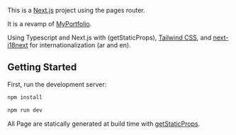 This is a [Next.js](https://nextjs.org/) project using the pages router.

It is a revamp of [MyPortfolio](https://github.com/omaralfawareh/MyPortfolio).

Using Typescript and Next.js with (getStaticProps), [Tailwind CSS](https://tailwindcss.com/), and [next-i18next](https://github.com/i18next/next-i18next) for internationalization (ar and en).

## Getting Started

First, run the development server:

```bash
npm install

npm run dev
```
All Page are statically generated at build time with [getStaticProps](https://nextjs.org/docs/pages/building-your-application/data-fetching/get-static-props).

